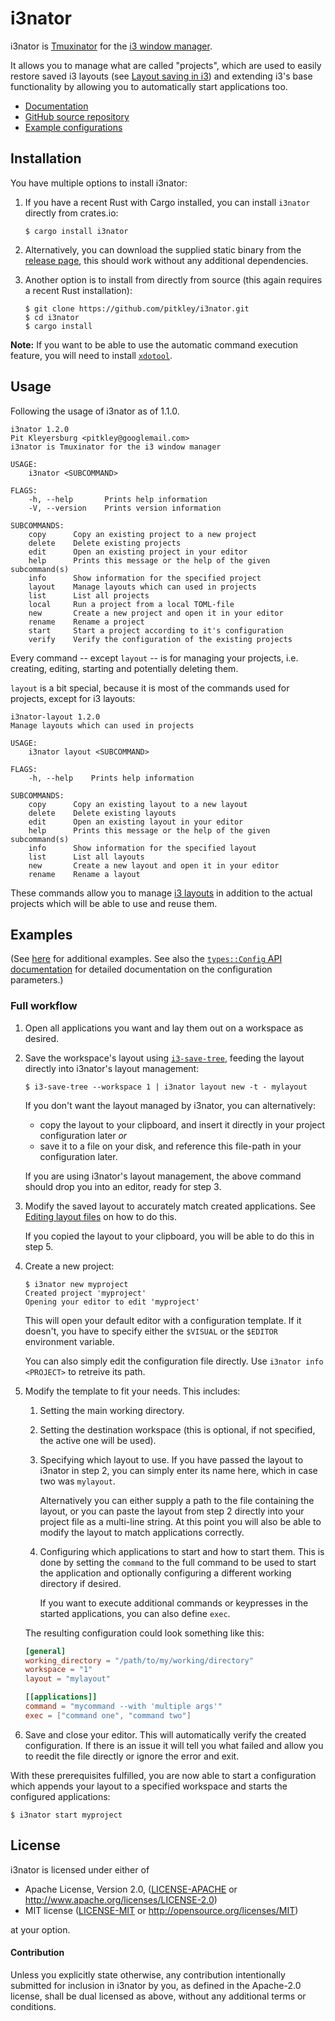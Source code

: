 # i3nator

i3nator is [Tmuxinator][gh-tmuxinator] for the [i3 window manager][i3wm].

It allows you to manage what are called "projects", which are used to easily restore saved i3
layouts (see [Layout saving in i3][i3wm-layout-saving]) and extending i3's base functionality
by allowing you to automatically start applications too.

* [Documentation][i3nator-docs]
* [GitHub source repository][i3nator-gh]
* [Example configurations][i3nator-examples]

## Installation

You have multiple options to install i3nator:

1. If you have a recent Rust with Cargo installed, you can install `i3nator` directly from
   crates.io:

    ```console
    $ cargo install i3nator
    ```

2. Alternatively, you can download the supplied static binary from the [release
   page][i3nator-releases], this should work without any additional dependencies.

3. Another option is to install from directly from source (this again requires a recent Rust
   installation):

    ```console
    $ git clone https://github.com/pitkley/i3nator.git
    $ cd i3nator
    $ cargo install
    ```

**Note:** If you want to be able to use the automatic command execution feature, you will need
to install [`xdotool`][xdotool].

## Usage

Following the usage of i3nator as of 1.1.0.

<!-- usage-main -->
```text
i3nator 1.2.0
Pit Kleyersburg <pitkley@googlemail.com>
i3nator is Tmuxinator for the i3 window manager

USAGE:
    i3nator <SUBCOMMAND>

FLAGS:
    -h, --help       Prints help information
    -V, --version    Prints version information

SUBCOMMANDS:
    copy      Copy an existing project to a new project
    delete    Delete existing projects
    edit      Open an existing project in your editor
    help      Prints this message or the help of the given subcommand(s)
    info      Show information for the specified project
    layout    Manage layouts which can used in projects
    list      List all projects
    local     Run a project from a local TOML-file
    new       Create a new project and open it in your editor
    rename    Rename a project
    start     Start a project according to it's configuration
    verify    Verify the configuration of the existing projects
```
<!-- /usage-main -->

Every command -- except `layout` -- is for managing your projects, i.e. creating, editing,
starting and potentially deleting them.

`layout` is a bit special, because it is most of the commands used for projects, except for i3
layouts:

<!-- usage-layout -->
```text
i3nator-layout 1.2.0
Manage layouts which can used in projects

USAGE:
    i3nator layout <SUBCOMMAND>

FLAGS:
    -h, --help    Prints help information

SUBCOMMANDS:
    copy      Copy an existing layout to a new layout
    delete    Delete existing layouts
    edit      Open an existing layout in your editor
    help      Prints this message or the help of the given subcommand(s)
    info      Show information for the specified layout
    list      List all layouts
    new       Create a new layout and open it in your editor
    rename    Rename a layout
```
<!-- /usage-layout -->

These commands allow you to manage [i3 layouts][i3wm-layout-saving] in addition to the actual
projects which will be able to use and reuse them.

## Examples

(See [here][i3nator-examples] for additional examples. See also the [`types::Config` API
documentation][i3nator-docs-types-Config] for detailed documentation on the configuration
parameters.)

### Full workflow

1. Open all applications you want and lay them out on a workspace as desired.

2. Save the workspace's layout using [`i3-save-tree`][i3wm-save-tree], feeding the layout
   directly into i3nator's layout management:

    ```console
    $ i3-save-tree --workspace 1 | i3nator layout new -t - mylayout
    ```

    If you don't want the layout managed by i3nator, you can alternatively:
    * copy the layout to your clipboard, and insert it directly in your project configuration
      later *or*
    * save it to a file on your disk, and reference this file-path in your configuration later.

    If you are using i3nator's layout management, the above command should drop you into an
    editor, ready for step 3.

3. Modify the saved layout to accurately match created applications. See [Editing layout
   files][i3wm-modify-layout] on how to do this.

    If you copied the layout to your clipboard, you will be able to do this in step 5.

4. Create a new project:

    ```console
    $ i3nator new myproject
    Created project 'myproject'
    Opening your editor to edit 'myproject'
    ```

    This will open your default editor with a configuration template. If it doesn't, you have to
    specify either the `$VISUAL` or the `$EDITOR` environment variable.

    You can also simply edit the configuration file directly. Use `i3nator info <PROJECT>` to
    retreive its path.

5. Modify the template to fit your needs. This includes:

   1. Setting the main working directory.
   2. Setting the destination workspace (this is optional, if not specified, the active one
      will be used).
   3. Specifying which layout to use. If you have passed the layout to i3nator in step 2, you
      can simply enter its name here, which in case two was `mylayout`.

        Alternatively you can either supply a path to the file containing the layout, or you can
        paste the layout from step 2 directly into your project file as a multi-line string. At
        this point you will also be able to modify the layout to match applications correctly.

   4. Configuring which applications to start and how to start them. This is done by setting
      the `command` to the full command to be used to start the application and optionally
      configuring a different working directory if desired.

        If you want to execute additional commands or keypresses in the started applications,
        you can also define `exec`.

    The resulting configuration could look something like this:

    ```toml
    [general]
    working_directory = "/path/to/my/working/directory"
    workspace = "1"
    layout = "mylayout"

    [[applications]]
    command = "mycommand --with 'multiple args'"
    exec = ["command one", "command two"]
    ```

6. Save and close your editor. This will automatically verify the created configuration. If
   there is an issue it will tell you what failed and allow you to reedit the file directly or
   ignore the error and exit.

With these prerequisites fulfilled, you are now able to start a configuration which appends
your layout to a specified workspace and starts the configured applications:

```console
$ i3nator start myproject
```

## License

i3nator is licensed under either of

* Apache License, Version 2.0, ([LICENSE-APACHE](LICENSE-APACHE) or
  http://www.apache.org/licenses/LICENSE-2.0)
* MIT license ([LICENSE-MIT](LICENSE-MIT) or
  http://opensource.org/licenses/MIT)

at your option.

#### Contribution

Unless you explicitly state otherwise, any contribution intentionally submitted
for inclusion in i3nator by you, as defined in the Apache-2.0 license, shall be
dual licensed as above, without any additional terms or conditions.

[gh-tmuxinator]: https://github.com/tmuxinator/tmuxinator
[i3nator-docs]: https://docs.rs/i3nator
[i3nator-docs-types-Config]: https://docs.rs/i3nator/*/i3nator/types/struct.Config.html
[i3nator-examples]: https://github.com/pitkley/i3nator/tree/master/examples
[i3nator-gh]: https://github.com/pitkley/i3nator
[i3nator-releases]: https://github.com/pitkley/i3nator/releases
[i3wm]: https://i3wm.org/
[i3wm-modify-layout]: https://i3wm.org/docs/layout-saving.html#_editing_layout_files
[i3wm-layout-saving]: https://i3wm.org/docs/layout-saving.html
[i3wm-save-tree]: https://i3wm.org/docs/layout-saving.html#_saving_the_layout
[xdotool]: https://github.com/jordansissel/xdotool
